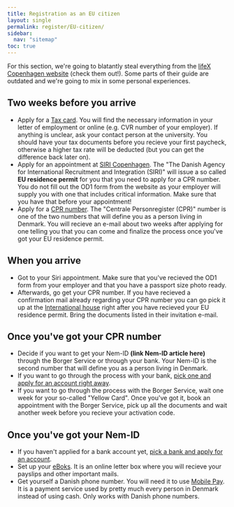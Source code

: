 ```yaml
---
title: Registration as an EU citizen
layout: single
permalink: register/EU-citizen/
sidebar:
  nav: "sitemap"
toc: true
---
```


<!-- # Registration as an EU citizen -->

For this section, we're going to blatantly steal everything from the [lifeX Copenhagen website](https://www.joinlifex.com/copenhagen/moving-to-copenhagen-denmark#process-steps) (check them out!). Some parts of their guide are outdated and we're going to mix in some personal experiences.

## Two weeks before you arrive
- Apply for a [Tax card](https://www.skat.dk/SKAT.aspx?oid=2244407&vid=0&lang=us). You will find the necessary information in your letter of employment or online (e.g. CVR number of your employer). If anything is unclear, ask your contact person at the university. You should have your tax documents before you recieve your first paycheck, otherwise a higher tax rate will be deducted (but you can get the difference back later on).
- Apply for an appointment at [SIRI Copenhagen](https://kk.reservertid.nu/Start/1057). The "The Danish Agency for International Recruitment and Integration (SIRI)" will issue a so called **EU residence permit** for you that you need to apply for a CPR number. You do not fill out the OD1 form from the website as your employer will supply you with one that includes critical information. Make sure that you have that before your appointment!
- Apply for a [CPR number](https://kkih-prod-mob.f2-cloud.com/SelfService/submission/submit/ICS_AFC). The "Centrale Personregister (CPR)" number is one of the two numbers that will define you as a person living in Denmark. You will recieve an e-mail about two weeks after applying for one telling you that you can come and finalize the process once you've got your EU residence permit.

## When you arrive
- Got to your Siri appointment. Make sure that you've recieved the OD1 form from your employer and that you have a passport size photo ready.
- Afterwards, go get your CPR number. If you have recieved a confirmation mail already regarding your CPR number you can go pick it up at the [International house](https://ihcph.kk.dk/) right after you have recieved your EU residence permit. Bring the documents listed in their invitation e-mail.

## Once you've got your CPR number
- Decide if you want to get your Nem-ID **(link Nem-ID article here)** through the Borger Service or through your bank. Your Nem-ID is the second number that will define you as a person living in Denmark.
- If you want to go through the process with your bank, [pick one and apply for an account right away](/topics/banking/).
- If you want to go through the process with the Borger Service, wait one week for your so-called "Yellow Card". Once you've got it, book an appointment with the Borger Service, pick up all the documents and wait another week before you recieve your activation code.

## Once you've got your Nem-ID

- If you haven't applied for a bank account yet, [pick a bank and apply for an account](/topics/banking/).
- Set up your [eBoks](https://www.e-boks.com/danmark/da/log-paa/). It is an online letter box where you will recieve your payslips and other important mails. 
- Get yourself a Danish phone number. You will need it to use [Mobile Pay](www.mobilepay.dk/‎). It is a payment service used by pretty much every person in Denmark instead of using cash. Only works with Danish phone numbers.